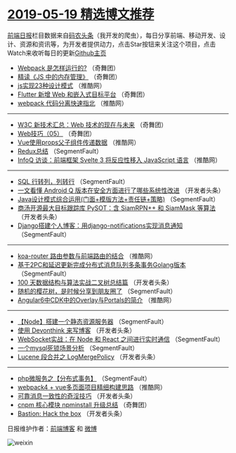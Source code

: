 # [2019-05-19 精选博文推荐](https://toutiao.qdkfweb.cn/date/2019/05/19)

[前端日报](https://qdkfweb.cn/c/news)栏目数据来自[码农头条](https://toutiao.qdkfweb.cn/)（我开发的爬虫），每日分享前端、移动开发、设计、资源和资讯等，为开发者提供动力，点击Star按钮来关注这个项目，点击Watch来收听每日的更新[Github主页](https://github.com/kujian/frontendDaily)
* [Webpack 是怎样运行的?](https://toutiao.qdkfweb.cn/110508.html) （奇舞团）
* [精读《JS 中的内存管理》](https://toutiao.qdkfweb.cn/55138.html) （奇舞团）
* [js实现23种设计模式](https://toutiao.qdkfweb.cn/111744.html) （推酷网）
* [Flutter 新增 Web 和嵌入式目标平台](https://toutiao.qdkfweb.cn/111757.html) （奇舞团）
* [webpack 代码分离快速指北](https://toutiao.qdkfweb.cn/111752.html) （推酷网）

***
* [W3C 新技术汇总：Web 技术的现在与未来](https://toutiao.qdkfweb.cn/111754.html) （奇舞团）
* [Web技巧（05）](https://toutiao.qdkfweb.cn/111756.html) （奇舞团）
* [Vue使用props父子组件传递数据](https://toutiao.qdkfweb.cn/111747.html) （推酷网）
* [Redux总结](https://toutiao.qdkfweb.cn/111717.html) （SegmentFault）
* [InfoQ 访谈：前端框架 Svelte 3 将反应性移入 JavaScript 语言](https://toutiao.qdkfweb.cn/111751.html) （推酷网）

***
* [SQL 行转列，列转行](https://toutiao.qdkfweb.cn/111709.html) （SegmentFault）
* [一文看懂 Android Q 版本在安全方面进行了哪些系统性改进](https://toutiao.qdkfweb.cn/111741.html) （开发者头条）
* [Java设计模式综合运用(门面+模版方法+责任链+策略)](https://toutiao.qdkfweb.cn/111720.html) （SegmentFault）
* [商汤开源最大目标跟踪库 PySOT：含 SiamRPN++ 和 SiamMask 等算法](https://toutiao.qdkfweb.cn/111731.html) （开发者头条）
* [Django搭建个人博客：用django-notifications实现消息通知](https://toutiao.qdkfweb.cn/111710.html) （SegmentFault）

***
* [koa-router 路由参数与前端路由的结合](https://toutiao.qdkfweb.cn/111742.html) （推酷网）
* [基于2PC和延迟更新完成分布式消息队列多条事务Golang版本](https://toutiao.qdkfweb.cn/111721.html) （SegmentFault）
* [100 天数据结构与算法实战二叉树总结篇](https://toutiao.qdkfweb.cn/111732.html) （开发者头条）
* [随机的樱花树，是时候分享到朋友圈了](https://toutiao.qdkfweb.cn/111711.html) （SegmentFault）
* [Angular6中CDK中的Overlay与Portals的简介](https://toutiao.qdkfweb.cn/111743.html) （推酷网）

***
* [【Node】搭建一个静态资源服务器](https://toutiao.qdkfweb.cn/111722.html) （SegmentFault）
* [使用 Devonthink 来写博客](https://toutiao.qdkfweb.cn/111733.html) （开发者头条）
* [WebSocket实战：在 Node 和 React 之间进行实时通信](https://toutiao.qdkfweb.cn/111712.html) （SegmentFault）
* [一个mysql死锁场景分析](https://toutiao.qdkfweb.cn/111723.html) （SegmentFault）
* [Lucene 段合并之 LogMergePolicy](https://toutiao.qdkfweb.cn/111734.html) （开发者头条）

***
* [php微服务之【分布式事务】](https://toutiao.qdkfweb.cn/111713.html) （SegmentFault）
* [webpack4 + vue多页面项目精细构建思路](https://toutiao.qdkfweb.cn/111745.html) （推酷网）
* [可靠消息一致性的奇淫技巧](https://toutiao.qdkfweb.cn/111724.html) （开发者头条）
* [cnpm 核心模块 npminstall 升级总结](https://toutiao.qdkfweb.cn/111760.html) （奇舞团）
* [Bastion: Hack the box](https://toutiao.qdkfweb.cn/111735.html) （开发者头条）

日报维护作者：[前端博客](https://qdkfweb.cn/) 和 [微博](https://qdkfweb.cn/go/weibo)

![weixin](https://user-images.githubusercontent.com/3055447/38468989-651132ac-3b80-11e8-8e6b-15122322a9d7.png)